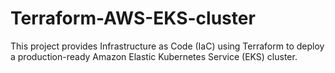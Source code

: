 # Terraform-AWS-EKS-cluster
This project provides Infrastructure as Code (IaC) using Terraform to deploy a production-ready Amazon Elastic Kubernetes Service (EKS) cluster.
